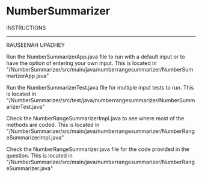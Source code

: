 # NumberSummarizer
INSTRUCTIONS
*********************************
RAUSEENAH UPADHEY


Run the NumberSummarizerApp.java file to run with a default input
 or to have the option of entering your own input.
This is located in "/NumberSummarizer/src/main/java/numberrangesummarizer/NumberSummarizerApp.java"

Run the NumberSummarizerTest.java file for multiple input tests to run.
This is located in "/NumberSummarizer/src/test/java/numberrangesummarizer/NumberSummarizerTest.java"

Check the NumberRangeSummarizerImpl.java to see where most of the methods are coded.
This is located in "/NumberSummarizer/src/main/java/numberrangesummarizer/NumberRangeSummarizerImpl.java"

Check the NumberRangeSummarizer.java file for the code provided in the question.
This is located in "/NumberSummarizer/src/main/java/numberrangesummarizer/NumberRangeSummarizer.java"
